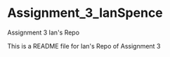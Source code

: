# Assignment_3_IanSpence
Assignment 3 Ian's Repo

This is a README file for Ian's Repo of Assignment 3
